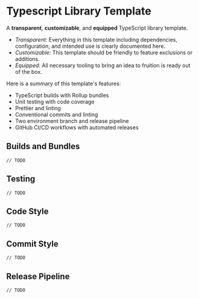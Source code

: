 # Typescript Library Template

A **transparent**, **customizable**, and **equipped** TypeScript library template.
- _Transparent:_ Everything in this template including dependencies, configuration, and intended use is clearly documented here.
- _Customizable:_ This template should be friendly to feature exclusions or additions.
- _Equipped:_ All necessary tooling to bring an idea to fruition is ready out of the box.

Here is a summary of this template's features:
- TypeScript builds with Rollup bundles
- Unit testing with code coverage
- Prettier and linting
- Conventional commits and linting
- Two environment branch and release pipeline
- GitHub CI/CD workflows with automated releases

## Builds and Bundles
`// TODO`

## Testing
`// TODO`

## Code Style
`// TODO`

## Commit Style
`// TODO`

## Release Pipeline
`// TODO`
